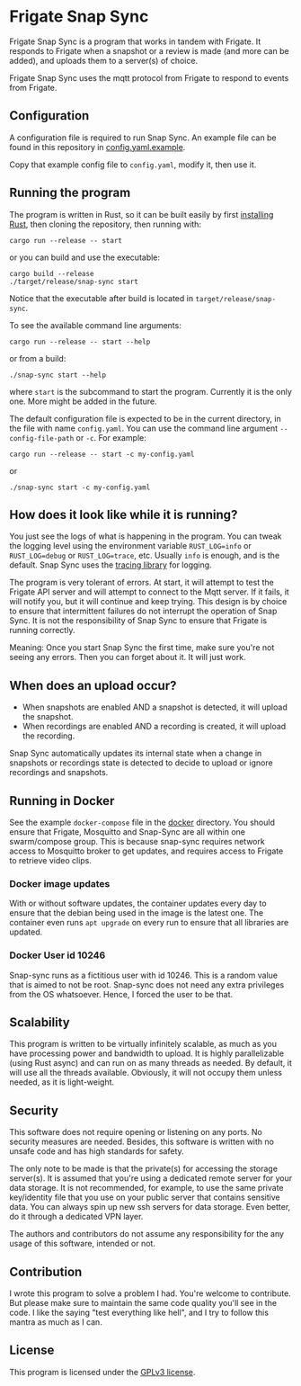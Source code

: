 # Frigate Snap Sync

Frigate Snap Sync is a program that works in tandem with Frigate. It responds to Frigate when a snapshot or a review is made (and more can be added), and uploads them to a server(s) of choice.

Frigate Snap Sync uses the mqtt protocol from Frigate to respond to events from Frigate.

## Configuration

A configuration file is required to run Snap Sync. An example file can be found in this repository in [config.yaml.example](/config.yaml.example).

Copy that example config file to `config.yaml`, modify it, then use it.

## Running the program

The program is written in Rust, so it can be built easily by first [installing Rust](https://www.rust-lang.org/tools/install), then cloning the repository, then running with:

```
cargo run --release -- start
```

or you can build and use the executable:

```
cargo build --release
./target/release/snap-sync start
```

Notice that the executable after build is located in `target/release/snap-sync`.

To see the available command line arguments:

```
cargo run --release -- start --help
```

or from a build:

```
./snap-sync start --help
```

where `start` is the subcommand to start the program. Currently it is the only one. More might be added in the future.

The default configuration file is expected to be in the current directory, in the file with name `config.yaml`. You can use the command line argument `--config-file-path` or `-c`. For example:

```
cargo run --release -- start -c my-config.yaml
```

or

```
./snap-sync start -c my-config.yaml
```

## How does it look like while it is running?

You just see the logs of what is happening in the program. You can tweak the logging level using the environment variable `RUST_LOG=info` or `RUST_LOG=debug` or `RUST_LOG=trace`, etc. Usually `info` is enough, and is the default. Snap Sync uses the [tracing library](https://docs.rs/tracing/latest/tracing/) for logging.

The program is very tolerant of errors. At start, it will attempt to test the Frigate API server and will attempt to connect to the Mqtt server. If it fails, it will notify you, but it will continue and keep trying. This design is by choice to ensure that intermittent failures do not interrupt the operation of Snap Sync. It is not the responsibility of Snap Sync to ensure that Frigate is running correctly.

Meaning: Once you start Snap Sync the first time, make sure you're not seeing any errors. Then you can forget about it. It will just work.

## When does an upload occur?

- When snapshots are enabled AND a snapshot is detected, it will upload the snapshot.
- When recordings are enabled AND a recording is created, it will upload the recording.

Snap Sync automatically updates its internal state when a change in snapshots or recordings state is detected to decide to upload or ignore recordings and snapshots.

## Running in Docker

See the example `docker-compose` file in the [docker](./docker/) directory. You should ensure that Frigate, Mosquitto and Snap-Sync are all within one swarm/compose group. This is because snap-sync requires network access to Mosquitto broker to get updates, and requires access to Frigate to retrieve video clips.

### Docker image updates

With or without software updates, the container updates every day to ensure that the debian being used in the image is the latest one. The container even runs `apt upgrade` on every run to ensure that all libraries are updated.

### Docker User id 10246

Snap-sync runs as a fictitious user with id 10246. This is a random value that is aimed to not be root. Snap-sync does not need any extra privileges from the OS whatsoever. Hence, I forced the user to be that.

## Scalability

This program is written to be virtually infinitely scalable, as much as you have processing power and bandwidth to upload. It is highly parallelizable (using Rust async) and can run on as many threads as needed. By default, it will use all the threads available. Obviously, it will not occupy them unless needed, as it is light-weight.

## Security

This software does not require opening or listening on any ports. No security measures are needed. Besides, this software is written with no unsafe code and has high standards for safety.

The only note to be made is that the private(s) for accessing the storage server(s). It is assumed that you're using a dedicated remote server for your data storage. It is not recommended, for example, to use the same private key/identity file that you use on your public server that contains sensitive data. You can always spin up new ssh servers for data storage. Even better, do it through a dedicated VPN layer.

The authors and contributors do not assume any responsibility for the any usage of this software, intended or not.

## Contribution

I wrote this program to solve a problem I had. You're welcome to contribute. But please make sure to maintain the same code quality you'll see in the code. I like the saying "test everything like hell", and I try to follow this mantra as much as I can.

## License

This program is licensed under the [GPLv3 license](/LICENSE).
